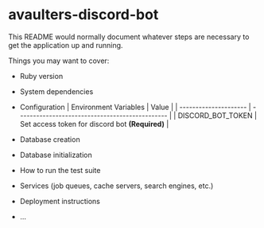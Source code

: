 # avaulters-discord-bot

This README would normally document whatever steps are necessary to get the
application up and running.

Things you may want to cover:

* Ruby version

* System dependencies

* Configuration
  | Environment Variables |                      Value                      |
  | --------------------- | ----------------------------------------------- |
  | DISCORD_BOT_TOKEN     | Set access token for discord bot **(Required)** |

* Database creation

* Database initialization

* How to run the test suite

* Services (job queues, cache servers, search engines, etc.)

* Deployment instructions

* ...
